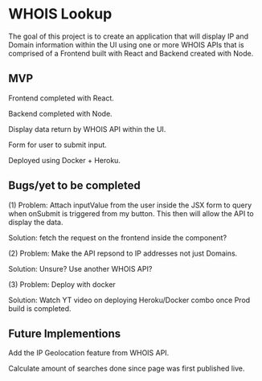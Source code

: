 # WHOIS Lookup

The goal of this project is to create an application that will display IP and Domain information within the UI using one or more WHOIS APIs that is comprised of a Frontend built with React and Backend created with Node.

## MVP
Frontend completed with React.

Backend completed with Node.

Display data return by WHOIS API within the UI.

Form for user to submit input.

Deployed using Docker + Heroku.

## Bugs/yet to be completed

(1) Problem: Attach inputValue from the user inside the JSX form to query when onSubmit is triggered from my button. This then will allow the API to display the data.

Solution: fetch the request on the frontend inside the component?

(2) Problem: Make the API repsond to IP addresses not just Domains.

Solution: Unsure? Use another WHOIS API?

(3) Problem: Deploy with docker

Solution: Watch YT video on deploying Heroku/Docker combo once Prod build is completed.


 

## Future Implementions
Add the IP Geolocation feature from WHOIS API.

Calculate amount of searches done since page was first published live.



